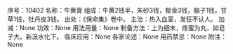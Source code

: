 序号：10402
名称：牛黄膏
组成：牛黄2钱半，朱砂3钱，郁金3钱，脑子1钱，甘草1钱，牡丹皮3钱。
出处：《保命集》卷中。
主治：热入血室，发狂不认人。
加减：None
功效：None
用法用量：None
制备方法：上为细末，炼蜜为丸，如皂子大。新汲水化下。
临床应用：None
各家论述：None
用药禁忌：None
附注：None
